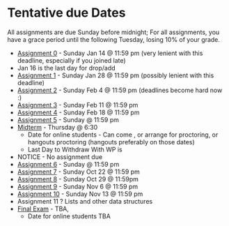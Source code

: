 Tentative due Dates 
===

All assignments are due Sunday before midnight; For all assignments, you have a grace period until the following Tuesday, losing 10% of your grade.
+ [Assignment 0](Assignments/A0.md) - Sunday Jan 14 @ 11:59 pm (very lenient with this deadline, especially if you joined late) 
+ Jan 16 is the last day for drop/add
+ [Assignment 1](Assignments/A1.md) - Sunday Jan 28 @ 11:59 pm  (possibly lenient with this deadline)
+ [Assignment 2](Assignments/A2.md) - Sunday Feb 4 @ 11:59 pm (deadlines become hard now :)
+ [Assignment 3](Assignments/A3.md) - Sunday Feb 11 @ 11:59 pm 
+ [Assignment 4](Assignments/A4.md) - Sunday Feb 18 @ 11:59 pm
+ [Assignment 5](Assignments/A5.md) - Sunday  @ 11:59 pm
+ [Midterm](ModuleM.md) - Thursday  @ 6:30
    + Date for online students - Can come , or arrange for proctoring, or hangouts proctoring (hangouts preferably on those dates)
    + Last Day to Withdraw With WP is 
+ NOTICE - No assignment due 
+ [Assignment 6](Assignments/A6.md) - Sunday  @ 11:59 pm 
+ [Assignment 7](Assignments/A7.md) - Sunday Oct 22 @ 11:59 pm
+ [Assignment 8](Assignments/A8.md) - Sunday Oct 29 @ 11:59pm
+ [Assignment 9](Assignments/A9.md) - Sunday Nov 6 @ 11:59 pm
+ [Assignment 10](Assignments/A10.md) - Sunday Nov 13 @ 11:59 pm
+ Assignment 11 ? Lists and other data structures
+ [Final Exam](ModuleF.md) - TBA,
    + Date for online students TBA
